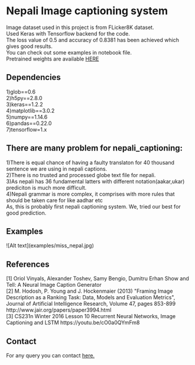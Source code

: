 <h1>Nepali Image captioning system</h1>
Image dataset used in this project is from FLicker8K dataset.</br>
Used Keras with Tensorflow backend for the code.</br>
The loss value of 0.5 and accuracy of 0.8381 has been achieved which gives good results.</br> You can check out some examples in notebook file.
</br>Pretrained weights are available <a href='https://drive.google.com/drive/folders/1lsYH43CYA21GzgwporsfWQv4o_AaYQYY?usp=sharing'>HERE</a>
<h2>Dependencies</h2>
1)glob==0.6</br>
2)h5py==2.8.0</br>
3)keras==1.2.2</br>
4)matplotlib==3.0.2</br>
5)numpy==1.14.6</br>
6)pandas==0.22.0</br>
7)tensorflow=1.x</br>

<h2>There are many problem for nepali_captioning:</h2>
1)There is equal chance of having a faulty translaton for 40 thousand sentence we are using in nepali captions.</br>
2)There is no trusted and processed globe text file for nepali.</br>
3)As nepali has 36 fundamental latters with different notation(aakar,ukar) prediciton is much more difficult.</br>
4)Nepali grammar is more complex, it comprises with more rules that should be taken care for like aadhar etc</br>
As, this is probably first nepali captioning system. We, tried our best for good prediction.</br>

<h2>Examples</h2>
![Alt text](examples/miss_nepal.jpg)

<h2>References</h2>
[1] Oriol Vinyals, Alexander Toshev, Samy Bengio, Dumitru Erhan Show and Tell: A Neural Image Caption Generator</br>
[2] M. Hodosh, P. Young and J. Hockenmaier (2013) "Framing Image Description as a Ranking Task: Data, Models and Evaluation Metrics", Journal of Artificial Intelligence Research, Volume 47, pages 853-899 http://www.jair.org/papers/paper3994.html</br>
[3] CS231n Winter 2016 Lesson 10 Recurrent Neural Networks, Image Captioning and LSTM https://youtu.be/cO0a0QYmFm8</br>

<h2>Contact</h2>
For any query you can contact <a href='sushil79g@gmail.com'>here.</a>
